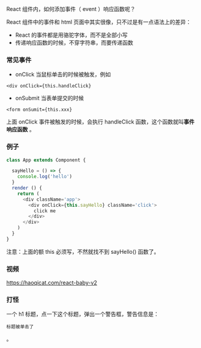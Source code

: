 React 组件内，如何添加事件（ event ）响应函数呢？

React 组件中的事件和 html 页面中其实很像，只不过是有一点语法上的差异：

- React 的事件都是用骆驼字体，而不是全部小写
- 传递响应函数的时候，不穿字符串，而要传递函数

### 常见事件

- onClick 当鼠标单击的时候被触发，例如

```
<div onClick={this.handleClick}
```

- onSubmit 当表单提交的时候

```
<form onSumit={this.xxx}
```

上面 onClick 事件被触发的时候，会执行 handleClick 函数，这个函数就叫**事件响应函数** 。

### 例子

```js
class App extends Component {

  sayHello = () => {
    console.log('hello')
  }
  render () {
    return (
      <div className='app'>
        <div onClick={this.sayHello} className='click'>
          click me
        </div>
      </div>
    )
  }
}
```

注意：上面的额 this 必须写，不然就找不到 sayHello() 函数了。


### 视频

https://haoqicat.com/react-baby-v2

### 打怪

一个 h1 标题，点一下这个标题，弹出一个警告框，警告信息是：

```
标题被单击了
```

。
